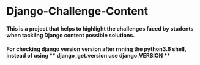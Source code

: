 # Django-Challenge-Content

#### This is a project that helps to highlight the challenges faced by students when tackling Django content possible solutions.

#### For checking django version version after rnning the python3.6 shell, instead of using ** django_get.version use django.VERSION **
